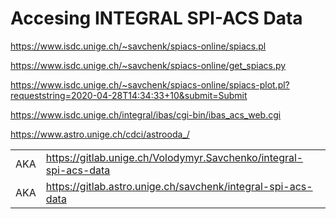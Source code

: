 # Accesing INTEGRAL SPI-ACS Data 

https://www.isdc.unige.ch/~savchenk/spiacs-online/spiacs.pl

https://www.isdc.unige.ch/~savchenk/spiacs-online/get_spiacs.py

https://www.isdc.unige.ch/~savchenk/spiacs-online/spiacs-plot.pl?requeststring=2020-04-28T14:34:33+10&submit=Submit

https://www.isdc.unige.ch/integral/ibas/cgi-bin/ibas_acs_web.cgi


https://www.astro.unige.ch/cdci/astrooda_/


|  | |
| --- | :-- |
| AKA | https://gitlab.unige.ch/Volodymyr.Savchenko/integral-spi-acs-data | 
| AKA | https://gitlab.astro.unige.ch/savchenk/integral-spi-acs-data | 


